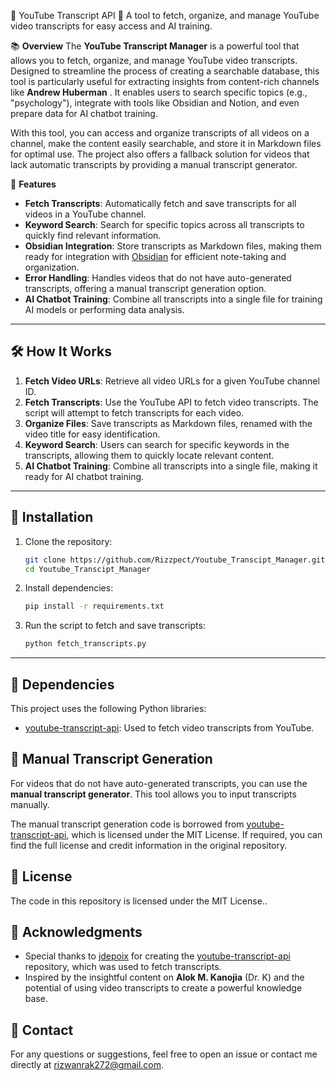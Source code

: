 🌟 YouTube Transcript API 🌟
A tool to fetch, organize, and manage YouTube video transcripts for easy access and AI training.



📚 **Overview**
The **YouTube Transcript Manager** is a powerful tool that allows you to fetch, organize, and manage YouTube video transcripts. Designed to streamline the process of creating a searchable database, this tool is particularly useful for extracting insights from content-rich channels like **Andrew Huberman** . It enables users to search specific topics (e.g., "psychology"), integrate with tools like Obsidian and Notion, and even prepare data for AI chatbot training.

With this tool, you can access and organize transcripts of all videos on a channel, make the content easily searchable, and store it in Markdown files for optimal use. The project also offers a fallback solution for videos that lack automatic transcripts by providing a manual transcript generator.


🌟 **Features**
- **Fetch Transcripts**: Automatically fetch and save transcripts for all videos in a YouTube channel.
- **Keyword Search**: Search for specific topics across all transcripts to quickly find relevant information.
- **Obsidian Integration**: Store transcripts as Markdown files, making them ready for integration with [Obsidian](https://obsidian.md/) for efficient note-taking and organization.
- **Error Handling**: Handles videos that do not have auto-generated transcripts, offering a manual transcript generation option.
- **AI Chatbot Training**: Combine all transcripts into a single file for training AI models or performing data analysis.

---

## 🛠️ How It Works
1. **Fetch Video URLs**: Retrieve all video URLs for a given YouTube channel ID.
2. **Fetch Transcripts**: Use the YouTube API to fetch video transcripts. The script will attempt to fetch transcripts for each video.
3. **Organize Files**: Save transcripts as Markdown files, renamed with the video title for easy identification.
4. **Keyword Search**: Users can search for specific keywords in the transcripts, allowing them to quickly locate relevant content.
5. **AI Chatbot Training**: Combine all transcripts into a single file, making it ready for AI chatbot training.

---

## 🚀 Installation
1. Clone the repository:
   ```bash
   git clone https://github.com/Rizzpect/Youtube_Transcipt_Manager.git
   cd Youtube_Transcipt_Manager
   ```

2. Install dependencies:
   ```bash
   pip install -r requirements.txt
   ```

3. Run the script to fetch and save transcripts:
   ```bash
   python fetch_transcripts.py
   ```

---

## 🔧 Dependencies
This project uses the following Python libraries:
- [youtube-transcript-api](https://github.com/jdepoix/youtube-transcript-api): Used to fetch video transcripts from YouTube.


## 📝 Manual Transcript Generation
For videos that do not have auto-generated transcripts, you can use the **manual transcript generator**. This tool allows you to input transcripts manually.

The manual transcript generation code is borrowed from [youtube-transcript-api](https://github.com/jdepoix/youtube-transcript-api), which is licensed under the MIT License. If required, you can find the full license and credit information in the original repository.

## 📑 License
The code in this repository is licensed under the MIT License..

## 🤝 Acknowledgments
- Special thanks to [jdepoix](https://github.com/jdepoix) for creating the [youtube-transcript-api](https://github.com/jdepoix/youtube-transcript-api) repository, which was used to fetch transcripts.
- Inspired by the insightful content on **Alok M. Kanojia** (Dr. K) and the potential of using video transcripts to create a powerful knowledge base.



## 📧 Contact
For any questions or suggestions, feel free to open an issue or contact me directly at rizwanrak272@gmail.com.
